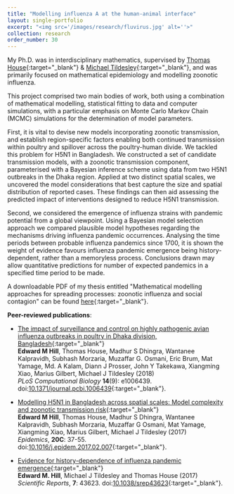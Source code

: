 ```yaml
---
title: "Modelling influenza A at the human-animal interface"
layout: single-portfolio
excerpt: "<img src='/images/research/fluvirus.jpg' alt=''>"
collection: research
order_number: 30
---
```


[TH_link]: https://www.research.manchester.ac.uk/portal/thomas.house.html
[MT_link]: https://www2.warwick.ac.uk/fac/sci/lifesci/people/mtildesley/
[Thesis_link]: http://wrap.warwick.ac.uk/91483/1/WRAP_Theses_Hill_2017.pdf

My Ph.D. was in interdisciplinary mathematics, supervised by [Thomas House][TH_link]{:target="_blank"} & [Michael Tildesley][MT_link]{:target="_blank"}, and was primarily focused on mathematical epidemiology and modelling zoonotic influenza.

This project comprised two main bodies of work, both using a combination of mathematical modelling, statistical fitting to data and computer simulations, with a particular emphasis on Monte Carlo Markov Chain (MCMC) simulations for the determination of model parameters.

First, it is vital to devise new models incorporating zoonotic transmission, and establish region-specific factors enabling both continued transmission within poultry and spillover across the poultry-human divide. We tackled this problem for H5N1 in Bangladesh. We constructed a set of candidate transmission models, with a zoonotic transmission component, parameterised with a Bayesian inference scheme using data from two H5N1 outbreaks in the Dhaka region. Applied at two distinct spatial scales, we uncovered the model considerations that best capture the size and spatial distribution of reported cases. These findings can then aid assessing the predicted impact of interventions designed to reduce H5N1 transmission.

Second, we considered the emergence of influenza strains with pandemic potential from a global viewpoint. Using a Bayesian model selection approach we compared plausible model hypotheses regarding the mechanisms driving influenza pandemic occurrences. Analysing the time periods between probable influenza pandemics since 1700, it is shown the weight of evidence favours influenza pandemic emergence being history-dependent, rather than a memoryless process. Conclusions drawn may allow quantitative predictions for number of expected pandemics in a specified time period to be made.

A downloadable PDF of my thesis entitled "Mathematical modelling approaches for spreading processes: zoonotic influenza and social contagion" can be found [here][Thesis_link]{:target="_blank"}.

**Peer-reviewed publications**:

* [The impact of surveillance and control on highly pathogenic avian influenza outbreaks in poultry in Dhaka division, Bangladesh][BangH5N1Control_paper]{:target="_blank"} <br/>
**Edward M Hill**, Thomas House, Madhur S Dhingra, Wantanee Kalpravidh, Subhash Morzaria, Muzaffar G. Osmani, Eric Brum, Mat Yamage, Md. A Kalam, Diann J Prosser, John Y Takekawa, Xiangming Xiao, Marius Gilbert, Michael J Tildesley (2018) <br/>
*PLoS Computational Biology* **14**(9): e1006439.  doi:[10.1371/journal.pcbi.1006439][BangH5N1Control_doi]{:target="_blank"}.

* [Modelling H5N1 in Bangladesh across spatial scales: Model complexity and zoonotic transmission risk][BangH5N1Model_paper]{:target="_blank"} <br/>
**Edward M Hill**, Thomas House, Madhur S Dhingra, Wantanee Kalpravidh, Subhash Morzaria, Muzaffar G Osmani, Mat Yamage, Xiangming Xiao, Marius Gilbert, Michael J Tildesley (2017) <br/>
*Epidemics*, **20C**: 37-55. doi:[10.1016/j.epidem.2017.02.007][BangH5N1Model_doi]{:target="_blank"}.

* [Evidence for history-dependence of influenza pandemic emergence][HistoricPandemic_paper]{:target="_blank"}<br/>
**Edward M. Hill**, Michael J Tildesley and Thomas House (2017) <br/>
*Scientific Reports*, **7**: 43623. doi:[10.1038/srep43623][HistoricPandemic_doi]{:target="_blank"}.

[HistoricPandemic_paper]: https://www.nature.com/articles/srep43623
[HistoricPandemic_doi]: http://dx.doi.org/10.1038/srep43623
[BangH5N1Model_paper]: http://www.sciencedirect.com/science/article/pii/S1755436517300191
[BangH5N1Model_doi]: https://doi.org/10.1016/j.epidem.2017.02.007
[BangH5N1Control_paper]: https://doi.org/10.1371/journal.pcbi.1006439
[BangH5N1Control_doi]: https://doi.org/10.1371/journal.pcbi.1006439
